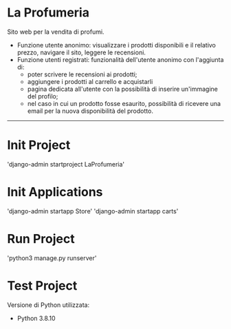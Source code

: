 # La Profumeria

Sito web per la vendita di profumi.
* Funzione utente anonimo: visualizzare i prodotti disponibili e il relativo prezzo, navigare il sito, leggere le recensioni.
* Funzione utenti registrati: funzionalità dell'utente anonimo con l'aggiunta di:
  * poter scrivere le recensioni ai prodotti;
  * aggiungere i prodotti al carrello e acquistarli
  * pagina dedicata all'utente con la possibilità di inserire un'immagine del profilo;
  * nel caso in cui un prodotto fosse esaurito, possibilità di ricevere una email per la nuova disponibilità del prodotto.
---
# Init Project
'django-admin startproject LaProfumeria'

# Init Applications
'django-admin startapp Store'
'django-admin startapp carts'

# Run Project
'python3 manage.py runserver'

# Test Project


Versione di Python utilizzata:
* Python 3.8.10